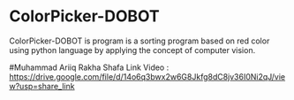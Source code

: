 # ColorPicker-DOBOT

ColorPicker-DOBOT is program is a sorting program based on red color using python language by applying the concept of computer vision.


#Muhammad Ariiq Rakha Shafa
Link Video : https://drive.google.com/file/d/14o6q3bwx2w6G8Jkfg8dC8jv36I0Ni2qJ/view?usp=share_link
